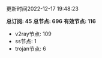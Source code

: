 更新时间2022-12-17 19:48:23

**总订阅: 45**
**总节点: 696**
**有效节点: 116**
- v2ray节点: 109
- ss节点: 1
- trojan节点: 6
